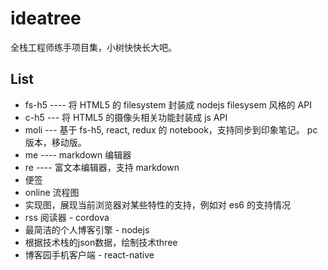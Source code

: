 # ideatree
全栈工程师练手项目集，小树快快长大吧。

## List
* fs-h5 ---- 将 HTML5 的 filesystem 封装成 nodejs filesysem 风格的 API
* c-h5 --- 将 HTML5 的摄像头相关功能封装成 js API
* moli --- 基于 fs-h5, react, redux 的 notebook，支持同步到印象笔记。 pc版本，移动版。
* me ---- markdown 编辑器
* re ---- 富文本编辑器，支持 markdown
* 便签
* online 流程图
* 实现图，展现当前浏览器对某些特性的支持，例如对 es6 的支持情况
* rss 阅读器 - cordova
* 最简洁的个人博客引擎 - nodejs
* 根据技术栈的json数据，绘制技术three
* 博客园手机客户端 - react-native
